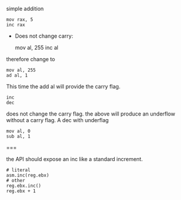 simple addition

    mov rax, 5
    inc rax

+ Does not change carry:

    mov al, 255
    inc al

therefore change to

    mov al, 255
    ad al, 1

This time the add al will provide the carry flag.

    inc
    dec

does not change the carry flag. the above will produce an underflow without a carry flag.
A dec with underflag

    mov al, 0
    sub al, 1


===

the API should expose an inc like a standard increment.

    # literal
    asm.inc(reg.ebx)
    # other
    reg.ebx.inc()
    reg.ebx + 1


